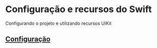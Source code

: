 # Configuração e recursos do Swift

Configurando o projeto e utilizando recursos UIKit

## [Configuração](https://github.com/ghsumiyasu/Swift/blob/main/README-Swift-UIKit-Configuracao-br-pt.md)